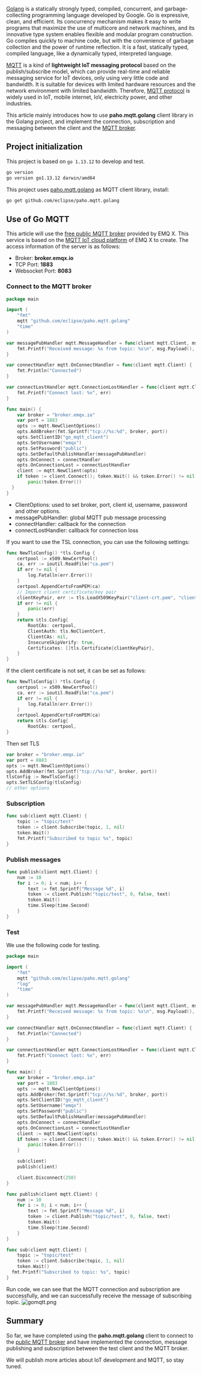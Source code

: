 [Golang](https://golang.org/) is a statically strongly typed, compiled, concurrent, and garbage-collecting programming language developed by Google. Go is expressive, clean, and efficient. Its concurrency mechanism makes it easy to write programs that maximize the use of multicore and network machines, and its innovative type system enables flexible and modular program construction. Go compiles quickly to machine code, but with the convenience of garbage collection and the power of runtime reflection. It is a fast, statically typed, compiled language, like a dynamically typed, interpreted language.

[MQTT](https://www.emqx.com/en/mqtt) is a kind of **lightweight IoT messaging protocol** based on the publish/subscribe model, which can provide real-time and reliable messaging service for IoT devices, only using very little code and bandwidth. It is suitable for devices with limited hardware resources and the network environment with limited bandwidth. Therefore, [MQTT protocol](https://www.emqx.com/en/mqtt) is widely used in IoT, mobile internet, IoV, electricity power, and other industries.

This article mainly introduces how to use **paho.mqtt.golang** client library in the Golang project, and implement the connection, subscription and messaging between the client and the [MQTT broker](https://www.emqx.com/en/products/emqx).



## Project initialization

This project is based on `go 1.13.12` to develop and test.

```bash
go version
go version go1.13.12 darwin/amd64
```

This project uses [paho.mqtt.golang](https://github.com/eclipse/paho.mqtt.golang) as MQTT client library, install:

```bash
go get github.com/eclipse/paho.mqtt.golang
```



## Use of Go MQTT

This article will use the [free public MQTT broker](https://www.emqx.com/en/mqtt/public-mqtt5-broker) provided by EMQ X. This service is based on the [MQTT IoT cloud platform](https://www.emqx.com/en/cloud) of EMQ X to create. The access information of the server is as follows:

- Broker: **broker.emqx.io**
- TCP Port: **1883**
- Websocket Port: **8083**

### Connect to the MQTT broker

```go
package main

import (
	"fmt"
	mqtt "github.com/eclipse/paho.mqtt.golang"
	"time"
)

var messagePubHandler mqtt.MessageHandler = func(client mqtt.Client, msg mqtt.Message) {
	fmt.Printf("Received message: %s from topic: %s\n", msg.Payload(), msg.Topic())
}

var connectHandler mqtt.OnConnectHandler = func(client mqtt.Client) {
	fmt.Println("Connected")
}

var connectLostHandler mqtt.ConnectionLostHandler = func(client mqtt.Client, err error) {
	fmt.Printf("Connect lost: %v", err)
}

func main() {
	var broker = "broker.emqx.io"
	var port = 1883
	opts := mqtt.NewClientOptions()
	opts.AddBroker(fmt.Sprintf("tcp://%s:%d", broker, port))
	opts.SetClientID("go_mqtt_client")
	opts.SetUsername("emqx")
	opts.SetPassword("public")
	opts.SetDefaultPublishHandler(messagePubHandler)
	opts.OnConnect = connectHandler
	opts.OnConnectionLost = connectLostHandler
	client := mqtt.NewClient(opts)
	if token := client.Connect(); token.Wait() && token.Error() != nil {
		panic(token.Error())
  }
}
```



- ClientOptions: used to set broker, port, client id, username, password and other options.
- messagePubHandler: global MQTT pub message processing
- connectHandler: callback for the connection
- connectLostHandler: callback for connection loss

If you want to use the TSL connection, you can use the following settings:

```go
func NewTlsConfig() *tls.Config {
	certpool := x509.NewCertPool()
	ca, err := ioutil.ReadFile("ca.pem")
	if err != nil {
		log.Fatalln(err.Error())
	}
	certpool.AppendCertsFromPEM(ca)
	// Import client certificate/key pair
	clientKeyPair, err := tls.LoadX509KeyPair("client-crt.pem", "client-key.pem")
	if err != nil {
		panic(err)
	}
	return &tls.Config{
		RootCAs: certpool,
		ClientAuth: tls.NoClientCert,
		ClientCAs: nil,
		InsecureSkipVerify: true,
		Certificates: []tls.Certificate{clientKeyPair},
	}
}
```

If the client certificate is not set, it can be set as follows:

```go
func NewTlsConfig() *tls.Config {
	certpool := x509.NewCertPool()
	ca, err := ioutil.ReadFile("ca.pem")
	if err != nil {
		log.Fatalln(err.Error())
	}
	certpool.AppendCertsFromPEM(ca)
	return &tls.Config{
		RootCAs: certpool,
}
```

Then set TLS

```go
var broker = "broker.emqx.io"
var port = 8883
opts := mqtt.NewClientOptions()
opts.AddBroker(fmt.Sprintf("tcp://%s:%d", broker, port))
tlsConfig := NewTlsConfig()
opts.SetTLSConfig(tlsConfig)
// other options
```

### Subscription

```go
func sub(client mqtt.Client) {
	topic := "topic/test"
	token := client.Subscribe(topic, 1, nil)
	token.Wait()
	fmt.Printf("Subscribed to topic %s", topic)
}
```

### Publish messages

```go
func publish(client mqtt.Client) {
	num := 10
	for i := 0; i < num; i++ {
		text := fmt.Sprintf("Message %d", i)
		token := client.Publish("topic/test", 0, false, text)
		token.Wait()
		time.Sleep(time.Second)
	}
}
```

### Test

We use the following code for testing.

```go
package main

import (
	"fmt"
	mqtt "github.com/eclipse/paho.mqtt.golang"
	"log"
	"time"
)

var messagePubHandler mqtt.MessageHandler = func(client mqtt.Client, msg mqtt.Message) {
	fmt.Printf("Received message: %s from topic: %s\n", msg.Payload(), msg.Topic())
}

var connectHandler mqtt.OnConnectHandler = func(client mqtt.Client) {
	fmt.Println("Connected")
}

var connectLostHandler mqtt.ConnectionLostHandler = func(client mqtt.Client, err error) {
	fmt.Printf("Connect lost: %v", err)
}

func main() {
	var broker = "broker.emqx.io"
	var port = 1883
	opts := mqtt.NewClientOptions()
	opts.AddBroker(fmt.Sprintf("tcp://%s:%d", broker, port))
	opts.SetClientID("go_mqtt_client")
	opts.SetUsername("emqx")
	opts.SetPassword("public")
	opts.SetDefaultPublishHandler(messagePubHandler)
	opts.OnConnect = connectHandler
	opts.OnConnectionLost = connectLostHandler
	client := mqtt.NewClient(opts)
	if token := client.Connect(); token.Wait() && token.Error() != nil {
		panic(token.Error())
	}

	sub(client)
	publish(client)

	client.Disconnect(250)
}

func publish(client mqtt.Client) {
	num := 10
	for i := 0; i < num; i++ {
		text := fmt.Sprintf("Message %d", i)
		token := client.Publish("topic/test", 0, false, text)
		token.Wait()
		time.Sleep(time.Second)
	}
}

func sub(client mqtt.Client) {
	topic := "topic/test"
	token := client.Subscribe(topic, 1, nil)
	token.Wait()
  fmt.Printf("Subscribed to topic: %s", topic)
}

```

Run code, we can see that the MQTT connection and subscription are successfully, and we can successfully receive the message of subscribing topic.
![gomqtt.png](https://static.emqx.net/images/0a76a6f83d8497245f883abd04812664.png)



## Summary

So far, we have completed using the **paho.mqtt.golang** client to connect to the [public MQTT broker](https://www.emqx.com/en/mqtt/public-mqtt5-broker) and have implemented the connection, message publishing and subscription between the test client and the MQTT broker.

We will publish more articles about IoT development and MQTT, so stay tuned.
